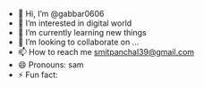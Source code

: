 - 👋 Hi, I’m @gabbar0606
- 👀 I’m interested in digital world
- 🌱 I’m currently learning new things
- 💞️ I’m looking to collaborate on ...
- 📫 How to reach me smitpanchal39@gmail.com
- 😄 Pronouns: sam
- ⚡ Fun fact: 

<!---
gabbar0606/gabbar0606 is a ✨ special ✨ repository because its `README.md` (this file) appears on your GitHub profile.
You can click the Preview link to take a look at your changes.
--->
